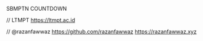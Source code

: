SBMPTN COUNTDOWN


// LTMPT https://ltmpt.ac.id


// @razanfawwaz https://github.com/razanfawwaz https://razanfawwaz.xyz

